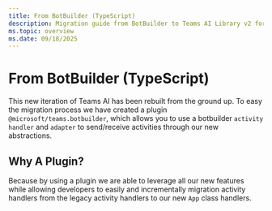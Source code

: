 ```yaml
---
title: From BotBuilder (TypeScript)
description: Migration guide from BotBuilder to Teams AI Library v2 for Teams TypeScript apps, including the BotBuilder plugin for compatibility with existing activity handlers and adapters.
ms.topic: overview
ms.date: 09/18/2025
---
```


# From BotBuilder (TypeScript)

This new iteration of Teams AI has been rebuilt from the ground up. To easy the migration process
we have created a plugin `@microsoft/teams.botbuilder`, which allows you to use a botbuilder `activity handler`
and `adapter` to send/receive activities through our new abstractions.

## Why A Plugin?

Because by using a plugin we are able to leverage all our new features while allowing developers to easily and incrementally
migration activity handlers from the legacy activity handlers to our new `App` class handlers.
